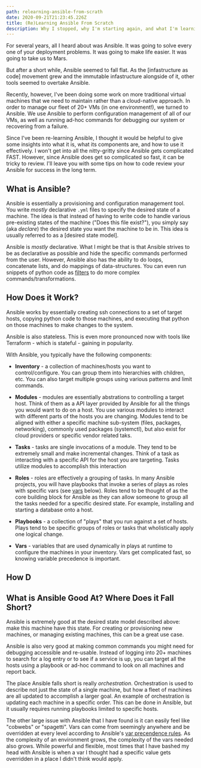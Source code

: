 ```yaml
---
path: relearning-ansible-from-scrath
date: 2020-09-21T21:23:45.226Z
title: (Re)Learning Ansible From Scratch
description: Why I stopped, why I'm starting again, and what I'm learning.
---
```

For several years, all I heard about was Ansible. It was going to solve every one of your deployment problems. It was going to make life easier. It was going to take us to Mars.

But after a short while, Ansible seemed to fall flat. As the [infastructure 
as code] movement grew and the immutable infastructure alongside of it, other tools seemed to overtake Ansible. 

Recently, however, I've been doing some work on more traditional virtual machines that we need to maintain rather than a cloud-native approach. In order to manage our fleet of 20+ VMs (in one environment!), we turned to Ansible. We use Ansible to perform configuration management of all of our VMs, as well as running ad-hoc commands for debugging our system or recovering from a failure.

Since I've been re-learning Ansible, I thought it would be helpful to give some insights into what it is, what its components are, and how to use it effectively. I won't get into all the nitty-gritty since Ansible gets complicated FAST. However, since Ansible does get so complicated so fast, it can be tricky to review. I'll leave you with some tips on how to code review your Ansible for success in the long term. 

## What is Ansible?
Ansible is essentially a provisioning and configuration management tool. You write _mostly_ declarative `.yml` files to specify the desired state of a machine. The idea is that instead of having to write code to handle various pre-existing states of the machine ("Does this file exist?"), you simply say (aka *declare*) the desired state you want the machine to be in. This idea is usually referred to as a [desired state model].

Ansible is _mostly_ declarative. What I might be that is that Ansible strives to be as declarative as possible and hide the specific commands performed from the user. However, Ansible also has the ability to do loops, concatenate lists, and do mappings of data-structures. You can even run snippets of python code as [filters]() to do more complex commands/transformations. 

## How Does it Work?
Ansible works by essentially creating ssh connections to a set of target hosts, copying python code to those machines, and executing that python on those machines to make changes to the system. 

Ansible is also stateless. This is even more pronounced now with tools like Terraform - which is stateful - gaining in popularity. 

With Ansible, you typically have the following components:
* **Inventory** - a collection of machines/hosts you want to control/configure. You can group them into hierarchies with children, etc. You can also target multiple groups using various patterns and limit commands. 

* **Modules** - modules are essentially abstrations to controlling a target host. Think of them as a API layer provided by Ansible for all the things you would want to do on a host. You use various modules to interact with different parts of the hosts you are changing. Modules tend to be aligned with either a specific machine sub-system (files, packages, networking), commonly used packages (systemctl), but also exist for cloud providers or specific vendor related taks. 

* **Tasks** - tasks are single invocations of a module. They tend to be extremely small and make incremental changes. Think of a task as interacting with a specific API for the host you are targeting. Tasks utilize modules to accomplish this interaction 

* **Roles** - roles are effectively a grouping of tasks. In many Ansible projects, you will have playbooks that invoke a series of plays as roles with specific vars (see [vars]() below). Roles tend to be thought of as the core building block for  Ansible as they can allow someone to group all the tasks needed for a specific desired state. For example, installing and starting a database onto a host.

* **Playbooks** - a collection of "plays" that you run against a set of hosts. Plays tend to be specific groups of roles or tasks that wholistically apply one logical change.

* **Vars** - variables that are used dynamically in plays at runtime to configure the machines in your inventory. Vars get complicated fast, so knowing variable precedence is important.

## How D

## What is Ansible Good At? Where Does it Fall Short?
Ansible is extremely good at the desired state model described above: make this machine have this state. For creating or provisioning new machines, or managing existing machines, this can be a great use case.

Ansible is also very good at making common commands you might need for debugging accessible and re-usable. Instead of logging into 20+ machines to search for a log entry or to see if a service is up, you can target all the hosts using a playbook or ad-hoc command to look on all machines and report back.

The place Ansible falls short is really _orchestration_. Orchestration is used to describe not just the state of a single machine, but how a fleet of machines are all updated to accomplish a larger goal. An example of orchestration is updating each machine in a specific order. This can be done in Ansible, but it usually requires running playbooks limited to specific hosts. 

The other large issue with Ansible that I have found is it can easily feel like "cobwebs" or "spagetti". Vars can come from seemingly anywhere and be overridden at every level according to Ansible's [var precendence rules](). As the complexity of an environment grows, the complexity of the vars needed also grows. While powerful and flexible, most times that I have bashed my head with Ansible is when a var I thought had a specific value gets overridden in a place I didn't think would apply.


